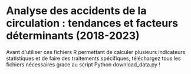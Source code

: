 # Analyse des accidents de la circulation : tendances et facteurs déterminants (2018-2023)

Avant d'utiliser ces fichiers R permettant de calculer plusieurs indicateurs statistiques et de faire des traitements spécifiques, téléchargez tous les fichiers nécessaires grace au script Python download_data.py !
